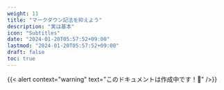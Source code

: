```yaml
---
weight: 11
title: "マークダウン記法を抑えよう"
description: "実は基本"
icon: "Subtitles"
date: "2024-01-20T05:57:52+09:00"
lastmod: "2024-01-20T05:57:52+09:00"
draft: false
toc: true
---
```


{{< alert context="warning" text="このドキュメントは作成中です！👷" />}}